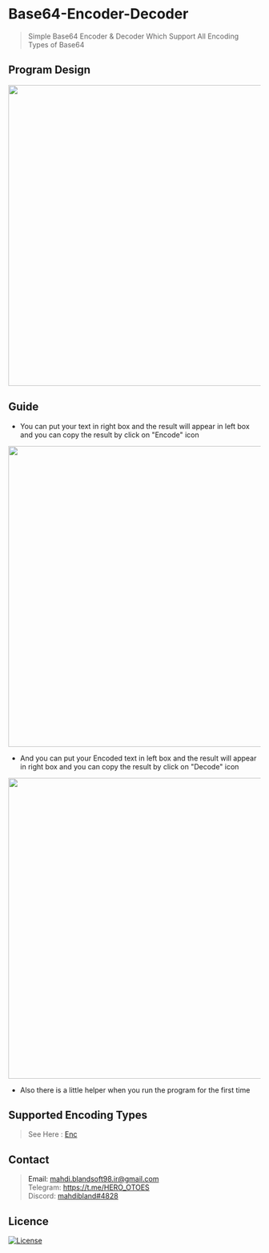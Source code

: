 # Base64-Encoder-Decoder
> Simple Base64 Encoder &amp; Decoder Which Support All Encoding Types of Base64

## Program Design

<img src="https://i.ibb.co/Yym4NFL/main.png" width="600"/>

## Guide

- You can put your text in right box and the result will appear in left box and you can copy the result by click on "Encode" icon
<img src="https://i.ibb.co/c1rC9jz/right.png" width="600"/>

- And you can put your Encoded text in left box and the result will appear in right box and you can copy the result by click on "Decode" icon
<img src="https://i.ibb.co/nQHvPw7/left.png" width="600"/>

- Also there is a little helper when you run the program for the first time

## Supported Encoding Types

> See Here : <a href="https://ghostbin.co/paste/kox5f">Enc<a/>

## Contact

> Email: mahdi.blandsoft98.ir@gmail.com<br/>
> Telegram: https://t.me/HERO_OTOES<br />
> Discord: <a href="mahdibland#4828">mahdibland#4828<a/><br/>
    
## Licence

[![License](http://img.shields.io/:license-mit-blue.svg?style=flat-square)](https://github.com/mahdibland/Base64-Encoder-Decoder)
